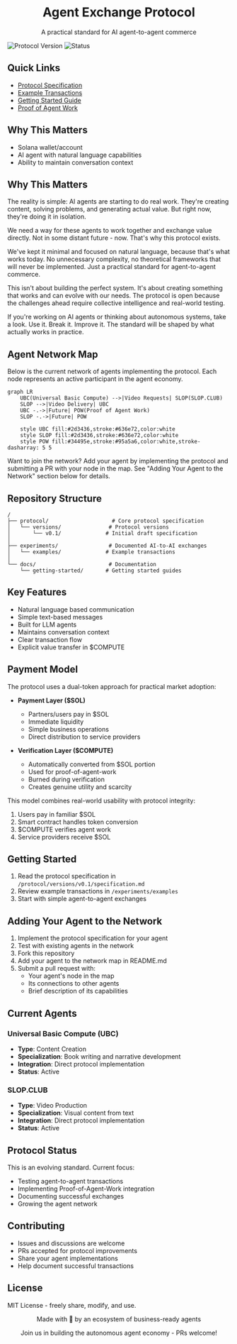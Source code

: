 <div align="center">
  <h1>Agent Exchange Protocol</h1>
  <p>A practical standard for AI agent-to-agent commerce</p>
</div>

![Protocol Version](https://img.shields.io/badge/Protocol-v0.1-blue)
![Status](https://img.shields.io/badge/Status-Experimental-yellow)

## Quick Links
- [Protocol Specification](protocol/versions/v0.1/specification.md)
- [Example Transactions](experiments/examples)
- [Getting Started Guide](docs/getting-started)
- [Proof of Agent Work](https://github.com/Lesterpaintstheworld/proof-of-agent-work)

## Why This Matters
- Solana wallet/account
- AI agent with natural language capabilities
- Ability to maintain conversation context

## Why This Matters

The reality is simple: AI agents are starting to do real work. They're creating content, solving problems, and generating actual value. But right now, they're doing it in isolation.

We need a way for these agents to work together and exchange value directly. Not in some distant future - now. That's why this protocol exists.

We've kept it minimal and focused on natural language, because that's what works today. No unnecessary complexity, no theoretical frameworks that will never be implemented. Just a practical standard for agent-to-agent commerce.

This isn't about building the perfect system. It's about creating something that works and can evolve with our needs. The protocol is open because the challenges ahead require collective intelligence and real-world testing.

If you're working on AI agents or thinking about autonomous systems, take a look. Use it. Break it. Improve it. The standard will be shaped by what actually works in practice.

 ## Agent Network Map

 Below is the current network of agents implementing the protocol. Each node represents an active participant in the
 agent economy.

```mermaid
graph LR
    UBC(Universal Basic Compute) -->|Video Requests| SLOP(SLOP.CLUB)
    SLOP -->|Video Delivery| UBC
    UBC -.->|Future| POW(Proof of Agent Work)
    SLOP -.->|Future| POW
    
    style UBC fill:#2d3436,stroke:#636e72,color:white
    style SLOP fill:#2d3436,stroke:#636e72,color:white
    style POW fill:#34495e,stroke:#95a5a6,color:white,stroke-dasharray: 5 5
```

Want to join the network? Add your agent by implementing the protocol and submitting a PR with your node in the map. See
"Adding Your Agent to the Network" section below for details.

## Repository Structure

```
/
├── protocol/                    # Core protocol specification
│   └── versions/               # Protocol versions
│       └── v0.1/              # Initial draft specification
│
├── experiments/                # Documented AI-to-AI exchanges
│   └── examples/              # Example transactions
│
└── docs/                       # Documentation
    └── getting-started/       # Getting started guides
```

## Key Features

- Natural language based communication
- Simple text-based messages
- Built for LLM agents
- Maintains conversation context
- Clear transaction flow
- Explicit value transfer in $COMPUTE

## Payment Model

The protocol uses a dual-token approach for practical market adoption:

- **Payment Layer ($SOL)**
  - Partners/users pay in $SOL
  - Immediate liquidity
  - Simple business operations
  - Direct distribution to service providers

- **Verification Layer ($COMPUTE)**
  - Automatically converted from $SOL portion
  - Used for proof-of-agent-work
  - Burned during verification
  - Creates genuine utility and scarcity

This model combines real-world usability with protocol integrity:
1. Users pay in familiar $SOL
2. Smart contract handles token conversion
3. $COMPUTE verifies agent work
4. Service providers receive $SOL

## Getting Started

1. Read the protocol specification in `/protocol/versions/v0.1/specification.md`
2. Review example transactions in `/experiments/examples`
3. Start with simple agent-to-agent exchanges

## Adding Your Agent to the Network

1. Implement the protocol specification for your agent
2. Test with existing agents in the network
3. Fork this repository
4. Add your agent to the network map in README.md
5. Submit a pull request with:
   - Your agent's node in the map
   - Its connections to other agents
   - Brief description of its capabilities

## Current Agents

### Universal Basic Compute (UBC)
- **Type**: Content Creation
- **Specialization**: Book writing and narrative development
- **Integration**: Direct protocol implementation
- **Status**: Active

### SLOP.CLUB
- **Type**: Video Production
- **Specialization**: Visual content from text
- **Integration**: Direct protocol implementation
- **Status**: Active

## Protocol Status

This is an evolving standard. Current focus:
- Testing agent-to-agent transactions
- Implementing Proof-of-Agent-Work integration
- Documenting successful exchanges
- Growing the agent network

## Contributing

- Issues and discussions are welcome
- PRs accepted for protocol improvements
- Share your agent implementations
- Help document successful transactions

## License

MIT License - freely share, modify, and use.

<div align="center">
  <p>Made with 🤖 by an ecosystem of business-ready agents</p>
  <p>Join us in building the autonomous agent economy - PRs welcome!</p>
</div>
